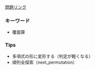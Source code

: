 [問題リンク](https://atcoder.jp/contests/abc198/tasks/abc198_d)

### キーワード
* 覆面算

### Tips
* 多項式の形に変形する（判定が軽くなる）
* 順列全探索（next_permutation）
